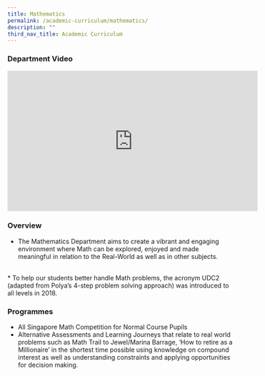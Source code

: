 ```yaml
---
title: Mathematics
permalink: /academic-curriculum/mathematics/
description: ""
third_nav_title: Academic Curriculum
---
```

### Department Video

<div class="bp-youtube">

<iframe width="560" height="315" src="https://www.youtube.com/embed/1bSXeCo2fZI" title="YouTube video player" frameborder="0" allow="accelerometer; autoplay; clipboard-write; encrypted-media; gyroscope; picture-in-picture" allowfullscreen=""></iframe>
</div>

### Overview

* The Mathematics Department aims to create a vibrant and engaging environment where Math can be explored, enjoyed and made meaningful in relation to the Real-World as well as in other subjects.
<br>
* To help our students better handle Math problems, the acronym UDC2 (adapted from Polya’s 4-step problem solving approach) was introduced to all levels in 2018.


### Programmes

* All Singapore Math Competition for Normal Course Pupils
* Alternative Assessments and Learning Journeys that relate to real world problems such as Math Trail to Jewel/Marina Barrage, ‘How to retire as a Millionaire’ in the shortest time possible using knowledge on compound interest as well as understanding constraints and applying opportunities for decision making. 